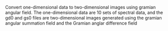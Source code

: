 Convert one-dimensional data to two-dimensional images using gramian angular field. The one-dimensional data are 10 sets of spectral data, and the gd0 and gs0 files are two-dimensional images generated using the gramian angular summation field and the Gramian anglar difference field
